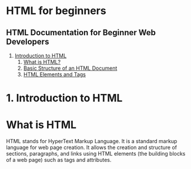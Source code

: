 # HTML for beginners

## HTML Documentation for Beginner Web Developers

1. [Introduction to HTML](#introduction-to-html)
   1. [What is HTML?](#what-is-html)
   2. [Basic Structure of an HTML Document](#basic-structure-of-an-html-document)
   3. [HTML Elements and Tags](#html-elements-and-tags)


# 1. Introduction to HTML
# What is HTML

HTML stands for HyperText Markup Language. It is a standard markup language for web page creation. It allows the creation and structure of sections, paragraphs, and links using HTML elements (the building blocks of a web page) such as tags and attributes. 

